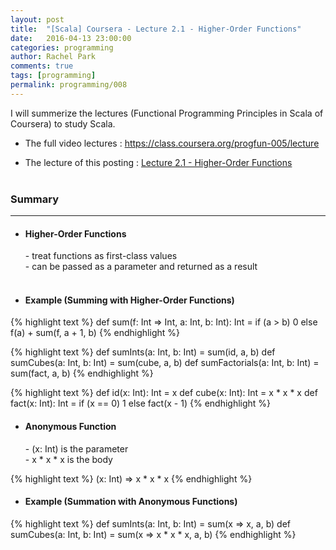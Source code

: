 ```yaml
---
layout: post
title:  "[Scala] Coursera - Lecture 2.1 - Higher-Order Functions"
date:   2016-04-13 23:00:00
categories: programming
author: Rachel Park
comments: true
tags: [programming]
permalink: programming/008
---
```



I will summerize the lectures (Functional Programming Principles in Scala of Coursera) to study Scala.


* The full video lectures : <a href="https://class.coursera.org/progfun-005/lecture" target="_blank">https://class.coursera.org/progfun-005/lecture</a>


* The lecture of this posting : <a href="https://class.coursera.org/progfun-005/lecture/35" target="_blank">Lecture 2.1 - Higher-Order Functions</a>
<br/><br/>

<h3>Summary</h3>
<hr/>

- <h4>Higher-Order Functions</h4>
	- treat functions as first-class values <br/>
	- can be passed as a parameter and returned as a result <br/><br/>

- <h4>Example (Summing with Higher-Order Functions)</h4>

{% highlight text %}
def sum(f: Int => Int, a: Int, b: Int): Int =
if (a > b) 0
else f(a) + sum(f, a + 1, b)
{% endhighlight %}

{% highlight text %}
def sumInts(a: Int, b: Int) = sum(id, a, b)
def sumCubes(a: Int, b: Int) = sum(cube, a, b)
def sumFactorials(a: Int, b: Int) = sum(fact, a, b)
{% endhighlight %}

{% highlight text %}
def id(x: Int): Int = x
def cube(x: Int): Int = x * x * x
def fact(x: Int): Int = if (x == 0) 1 else fact(x - 1)
{% endhighlight %}
<br/>

- <h4>Anonymous Function</h4>
	- (x: Int) is the parameter <br/>
	- x * x * x is the body <br/>

{% highlight text %}
(x: Int) => x * x * x
{% endhighlight %}
<br/>

- <h4>Example (Summation with Anonymous Functions)</h4>

{% highlight text %}
def sumInts(a: Int, b: Int) = sum(x => x, a, b)
def sumCubes(a: Int, b: Int) = sum(x => x * x * x, a, b)
{% endhighlight %}
<br/><br/>


